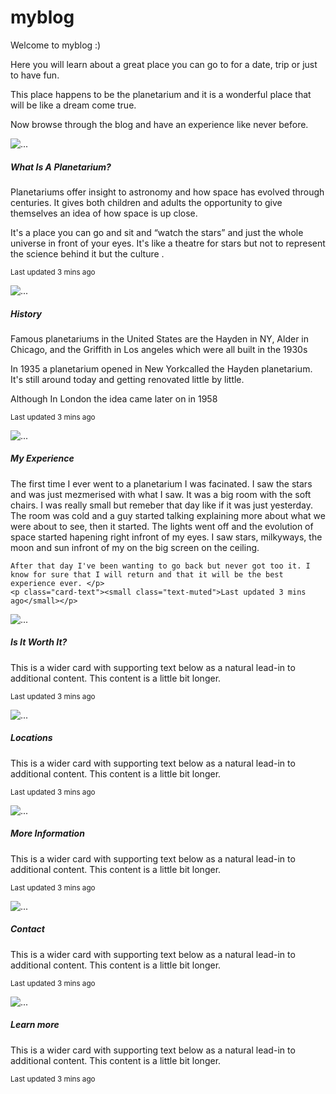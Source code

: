 # myblog
Welcome to myblog :)

Here you will learn about a great place you can go to for a date, trip or just to have fun.

This place happens to be the planetarium and it is a wonderful place that will be like a dream come true. 

Now browse through the blog and have an experience like never before. 

<div class="card mb-3">
  <img src="https://wp.biologos.org/wp-content/uploads/2018/09/planetarium3.jpg" class="card-img-top" alt="...">
  <div class="card-body">
    <h5 class="card-title">What Is A Planetarium?</h5>
    <p class="card-text">Planetariums offer insight to astronomy and how space has evolved through centuries. It gives both children and adults the opportunity to give themselves an idea of how space is up close. 

It's a place you can go and sit and “watch the stars” and just the whole universe in front of your eyes. It's like a theatre for stars but not to represent the science behind it but the culture . 
</p>
    <p class="card-text"><small class="text-muted">Last updated 3 mins ago</small></p>
  </div>
</div>
<div class="card mb-3">
  <img src="https://www.figueras.com/images/news/news_mini_153558_15063388200.jpg" class="card-img-top" alt="...">
  <div class="card-body">
    <h5 class="card-title">History</h5>
    <p class="card-text"> 
Famous planetariums in the United States are the Hayden in NY, Alder in Chicago, and the Griffith in Los angeles which were all built in the 1930s

In 1935 a planetarium opened in New Yorkcalled the Hayden planetarium. It's still around today and getting renovated little by little. 

Although In London the idea came later on in 1958
</p>
    <p class="card-text"><small class="text-muted">Last updated 3 mins ago</small></p>
  </div>
</div>
<div class="card mb-3">
  <img src="https://scmuseum.org/wp-content/uploads/2018/08/South-Carolina-State-Museum-Planetarium-for-Schools-and-Field-Trips.jpg" class="card-img-top" alt="...">
  <div class="card-body">
    <h5 class="card-title">My Experience</h5>
    <p class="card-text">The first time I ever went to a planetarium I was facinated. I saw the stars and was just mezmerised with what I saw. It was a big room with the soft chairs. I was really small but remeber that day like if it was just yesterday. The room was cold and a guy started talking explaining more about what we were about to see, then it started. The lights went off and the evolution of space started hapening right infront of my eyes. I saw stars, milkyways, the moon and sun infront of my on the big screen on the ceiling. 
    
    After that day I've been wanting to go back but never got too it. I know for sure that I will return and that it will be the best experience ever. </p>
    <p class="card-text"><small class="text-muted">Last updated 3 mins ago</small></p>
  </div>
</div>
<div class="card mb-3">
  <img src="https://i2-prod.leicestermercury.co.uk/incoming/article4067578.ece/ALTERNATES/s1200c/0_planetshow1.jpg" class="card-img-top" alt="...">
  <div class="card-body">
    <h5 class="card-title">Is It Worth It?</h5>
    <p class="card-text">This is a wider card with supporting text below as a natural lead-in to additional content. This content is a little bit longer.</p>
    <p class="card-text"><small class="text-muted">Last updated 3 mins ago</small></p>
  </div>
</div>
<div class="card mb-3">
  <img src="https://venuehire.spacecentre.co.uk/wp-content/uploads/2016/01/planetarium1-1.jpg" class="card-img-top" alt="...">
  <div class="card-body">
    <h5 class="card-title">Locations</h5>
    <p class="card-text">This is a wider card with supporting text below as a natural lead-in to additional content. This content is a little bit longer.</p>
    <p class="card-text"><small class="text-muted">Last updated 3 mins ago</small></p>
  </div>
</div>
<div class="card mb-3">
  <img src="https://www.uwyo.edu/physics/planetarium/jupiter---copy.jpg" class="card-img-top" alt="...">
  <div class="card-body">
    <h5 class="card-title">More Information</h5>
    <p class="card-text">This is a wider card with supporting text below as a natural lead-in to additional content. This content is a little bit longer.</p>
    <p class="card-text"><small class="text-muted">Last updated 3 mins ago</small></p>
  </div>
</div>
<div class="card mb-3">
  <img src="https://images.dailyhive.com/20181030090121/planetarium-interior.jpg" class="card-img-top" alt="...">
  <div class="card-body">
    <h5 class="card-title">Contact</h5>
    <p class="card-text">This is a wider card with supporting text below as a natural lead-in to additional content. This content is a little bit longer.</p>
    <p class="card-text"><small class="text-muted">Last updated 3 mins ago</small></p>
  </div>
</div>
<div class="card mb-3">
  <img src="https://scmuseum.org/wp-content/uploads/2018/08/South-Carolina-State-Museum-Planetarium-for-Schools-and-Field-Trips.jpg" class="card-img-top" alt="...">
  <div class="card-body">
    <h5 class="card-title">Learn more</h5>
    <p class="card-text">This is a wider card with supporting text below as a natural lead-in to additional content. This content is a little bit longer.</p>
    <p class="card-text"><small class="text-muted">Last updated 3 mins ago</small></p>
  </div>
</div>
